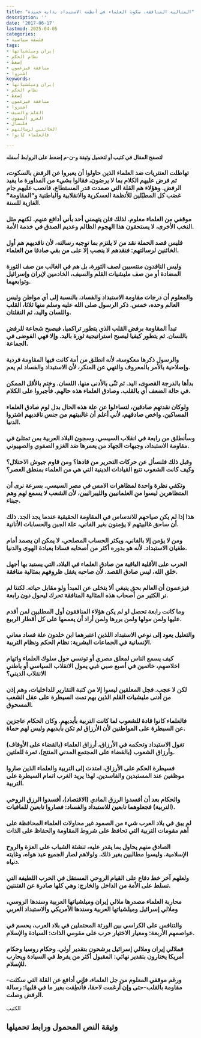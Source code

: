 ```yaml
---
title: "المثالية المنافقة، سكوت العلماء في أنظمة الاستبداد بداية حميدة"
description: ''
date: '2017-06-17'
lastmod: 2025-04-05
categories:
- فلسفة سياسية
tags:
- إيران وميلشياتها
- نظام الحكم
- إضغط
- منافقة فيزعمون
- اشتروا
keywords:
- إيران وميلشياتها
- نظام الحكم
- إضغط
- منافقة فيزعمون
- اشتروا
- القلم والسيف
- الغزو الصفوي
- فلنسأل
- الخائنين لرسالتهم
- فالعلماء كانوا

---
```

**لتصفح المقال في كتيب أو لتحميل وثيقة و-ن-م إضغط على الروابط أسفله**

### تهاطلت العنتريات ضد العلماء الذين حاولوا أن يعبروا عن الرفض بالسكوت، ثم فرض عليهم الكلام بما لا يرضون، فقالوا بشيء من المداورة ما يفيد الرفض. وهؤلاء هم القلة التي صمدت قدر المستطاع، فانصب عليهم جام غضب كل المطبّلين للأنظمة العسكرية والانقلابية والباطنية و”المقاومة” الغازية للسنة.

### موقفي من العلماء معلوم. لذلك فلن يتهمني أحد بأني أدافع عنهم. لكنهم مثل النخب الأخرى، لا يستحقون هذا الهجوم الظالم وعديم الصدق في خدمة الأمة.

### فليس قصد الحملة نقد من لا يلتزم بما توجبه رسالته، لأن ناقديهم هم أول الخائنين لرسالتهم: فنقدهم لا ينصب إلّا على من بقي صادقا من العلماء.

### وليس الناقدون منتسبين لصف الثورة، بل هم في الغالب من صف الثورة المضادة أو من صف مليشيات القلم والسيف، الخادمين لإيران وإسرائيل وتوابعهما.

### والمعلوم أن درجات مقاومة الاستبداد والفساد، بالنسبة إلى أي مواطن وليس العالم وحده، خمس. ذكر الرسول صلى الله عليه وسلم منها ثلاثا، القلب واللسان واليد، ثم النقلتان.

### تبدأ المقاومة برفض القلب الذي يتطور تراكميا، فيصبح شجاعة للرفض باللسان. ثم يتطور كيفيا ليصبح استراتيجية ثورة باليد. وإلا فهي الفوضى في الجماعة.

### والرسول ذكرها معكوسة، لأنه انطلق من أمة كانت فيها المقاومة فردية وإصلاحية بالأمر بالمعروف والنهي عن المنكر، لأن الاستبداد والفساد لم يعم.

### بدأها بالدرجة القصوى، اليد. ثم ثنّى بالأدنى منها، اللسان. وختم بالأقل الممكن في حالة الضعف أي بالقلب. وصادق العلماء هذه حالهم. فأجبروا على الكلام.

### ولوكان نقدتهم صادقين، لتساءلوا عن علة هذه الحال بدل لوم صادق العلماء المساكين. واخص صادقهم، لأني أعلم أن غالبيتهم من جنس ناقديهم اشتروا الدنيا.

### وسأنطلق من رابعة في انقلاب السيسي، وسجون البلاد العربية بمن تمتلئ في مقاومة الاستبداد، وجبهات الجهاد من يعمرها ضد الغزو الصفوي والصهيوني.

### وقبل ذلك فلنسأل عن حركات التحرير من قادها؟ ومن قاوم جيوش الاحتلال؟ وكيف كانت الشعوب تتبع القيادات الدينية التي هي من العلماء بمنطق العصر؟

### وتكفي نظرة واحدة لمظاهرات الامس في مصر السيسي. بسرعة نرى أن المتظاهرين ليسوا من العلمانيين والليبراليين، لأن الشعب لا يسمع لهم وهم جبناء.

### هذا إذا لم يكن صياحهم للاندساس في المقاومة الحقيقية عندما يجد الجد. ذلك أن ساحق غالبيتهم لا يؤمنون بغير الفاني، علة الجبن والحسابات الأنانية.

### ومن لا يؤمن إلا بالفاني، ويكثر الحساب المصلحي، لا يمكن ان يصمد أمام طغيان الاستبداد. لأنه هو بدوره أكثر من أصحابه فسادا بعبادة الهوى والدنيا.

### الحرب على الأقلية الباقية من صادق العلماء في البلاد، التي يستبد بها أجهل خلق الله، ليس صادق القصد. لأن صاحبه يغفل ظروفهم بمثالية منافقة.

### فيزعمون أن العالم بحق ينبغي ألا يتخلى عن المبدأ ولو مقابل حياته. لكننا لم نر الكثير من أصحاب هذه المثالية المنافقة تحرك ليحول دون رابعة.

### وما كانت رابعة تحصل لو لم يكن هؤلاء المنافقون أول المطلبين لمن أقدم عليها ولمن مولها ولمن بررها ولمن أراد أن يعممها على كل أقطار الربيع.

### والتعليل يعود إلى نوعي الاستبداد اللذين اعتبرهما ابن خلدون علة فساد معاني الإنسانية في الجماعات البشرية: نظام الحكم ونظام التربية.

### كيف يسمع الناس لمعلق مصري أو تونسي حول سلوك العلماء واتهام اخلاصهم، خاتمين في أصبع صبي غبي يمول الانقلاب السياسي أو باطني الانقلاب الديني؟

### لكن لا عجب. فجل المعلقين ليسوا إلا من كتبة التقارير للداخليات، وهم إذن من أدنى مليشيات القلم الذين بهم تمت السيطرة على عقل الشعب المسحوق.

### فالعلماء كانوا قادة للشعوب لما كانت التربية بأيديهم. وكان الحكام عاجزين عن السيطرة على المواطنين لأن الأرزاق لم تكن بأيديهم وليس لهم حماة.

### تغول الاستبداد وتحكمه في الأرزاق، أرزاق العلماء (بالقضاء على الأوقاف) وأرزاق الشعوب (بالقضاء على المجتمع المدني المنتج)، ثمرة للعلتين.

### فسيطرة الحكم على الأرزاق، امتدت إلى التربية والعلماء الذين صاروا موظفين عند المستبدين والفاسدين. لهذا يريد الغرب اتمام السيطرة على التربية.

### والحكام بعد أن أفسدوا الرزق المادي (الاقتصاد)، أفسدوا الرزق الروحي (التربية) فجعلوهما تابعين للاستبداد والفساد: فصاروا تابعين للمافيات.

### لم يبق في بلاد العرب شيء من الصمود غير محاولات العلماء المحافظة على أهم مقومات التربية التي تحافظ على شروط المقاومة والحفاظ على الذات

### الصادق منهم يحاول بما يقدر عليه، تنشئة الشباب على العزة والروح الإسلامية. وليسوا مطالبين بغير ذلك. ولولاهم لصار الجميع عبد هواه، وغايته دنياه.

### ولعلهم آخر خط دفاع على القيام الروحي المستقل في الحرب اللطيفة التي تسلط على الأمة من الداخل والخارج: وهي كلها صادرة عن الفتنتين.

### محاربة العلماء مصدرها ملالي إيران وميلشياتها العربية وسندها الروسي، وملالي إسرائيل وميلشياتها العربية وسندها الأمريكي والاستبداد العربي

### والتنافس على الكراسي بين الورثة المحتملين في بلاد العرب، يحسم في عواصمهم الأربعة: ومعيار الاختيار حرب على مقومي الذات: السيادة والإسلام.

### فملالي إيران وملالي إسرائيل يرشحون بتقدير أولي. وحكام روسيا وحكام أمريكا يختارون بتقدير نهائي: المقبول أكثر من يفرط في السيادة ويحارب للإسلام.

### ورغم موقفي المعلوم من جل العلماء، فإني أدافع عن القلة التي سكتت-مقاومة بالقلب-حتى وإن أرغمت لاحقا، فاُنطِقت بغير ما في قلبها: رسالة الرفض وصلت.

الكتيب

## وثيقة النص المحمول ورابط تحميلها

###
